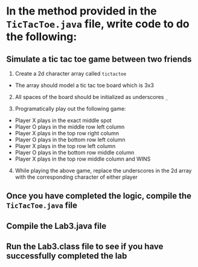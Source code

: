 # In the method provided in the `TicTacToe.java` file, write code to do the following:

## Simulate a tic tac toe game between two friends

1. Create a 2d character array called `tictactoe`

-   The array should model a tic tac toe board which is 3x3

2. All spaces of the board should be initialized as underscores `_`

3. Programatically play out the following game:

-   Player X plays in the exact middle spot
-   Player O plays in the middle row left column
-   Player X plays in the top row right column
-   Player O plays in the bottom row left column
-   Player X plays in the top row left column
-   Player O plays in the bottom row middle column
-   Player X plays in the top row middle column and WINS

4. While playing the above game, replace the underscores in the 2d array with the corresponding character of either player

## Once you have completed the logic, compile the `TicTacToe.java` file

## Compile the Lab3.java file

## Run the Lab3.class file to see if you have successfully completed the lab
